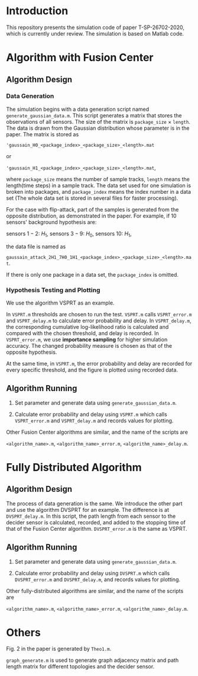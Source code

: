# Introduction

This repository presents the simulation code of paper T-SP-26702-2020, which is currently under review. The simulation is based on Matlab code.

# Algorithm with Fusion Center

## Algorithm Design

### Data Generation

The simulation begins with a data generation script named `generate_gaussian_data.m`.
This script generates a matrix that stores the observations of all sensors. The size of the matrix is `package_size` $\times$ `length`. The data is drawn from the Gaussian distribution whose parameter is in the paper. The matrix is stored as

`'gaussain_H0_<package_index>_<package_size>_<length>.mat`

or

`'gaussain_H1_<package_index>_<package_size>_<length>.mat`,

where `package_size` means the number of sample tracks, `length` means the length(time steps) in a sample track. The data set used for one simulation is broken into packages, and `package_index` means the index number in a data set (The whole data set is stored in several files for faster processing).

For the case with flip-attack, part of the samples is generated from the opposite distribution, as demonstrated in the paper. For example, if 10 sensors' background hypothesis are:

sensors $1-2$: $H_1$, sensors $3-9$: $H_0$, sensors $10$: $H_1$,

the data file is named as

`gaussain_attack_2H1_7H0_1H1_<package_index>_<package_size>_<length>.mat`.

If there is only one package in a data set, the `package_index` is omitted.

### Hypothesis Testing and Plotting

We use the algorithm VSPRT as an example.

In `VSPRT.m` thresholds are chosen to run the test. `VSPRT.m` calls `VSPRT_error.m` and `VSPRT_delay.m` to calculate error probability and delay. In `VSPRT_delay.m`, the corresponding cumulative log-likelihood ratio is calculated and compared with the chosen threshold, and delay is recorded. In `VSPRT_error.m`, we use **importance sampling** for higher simulation accuracy. The changed probability measure is chosen as that of the opposite hypothesis.

At the same time, in `VSPRT.m`, the error probability and delay are recorded for every specific threshold, and the figure is plotted using recorded data.

## Algorithm Running

1. Set parameter and generate data using `generate_gaussian_data.m`.

2. Calculate error probability and delay using `VSPRT.m` which calls `VSPRT_error.m` and `VSPRT_delay.m` and records values for plotting.

Other Fusion Center algorithms are similar, and the name of the scripts are

`<algorithm_name>.m`, `<algorithm_name>_error.m`, `<algorithm_name>_delay.m`.

# Fully Distributed Algorithm

## Algorithm Design

<!-- After the same procedure of data generation as in the last section, the sample is processed through `sample_resequence.m` to simulate the delay in a fully-distributed network. In this script, the samples are shifted along the time index, and the number of steps shifted in each sample track equals the path length in the graph from every sensor to the decider sensor. -->

<!-- In the real sensor network, this delay should be at the process of voting transmission. However, in order to reuse the previous code in Fusion Center formulation, we produce the samples with the corresponding delay, which is the same as the case where the delay is at the process of voting transmission. -->

The process of data generation is the same. We introduce the other part and use the algorithm DVSPRT for an example.
The difference is at `DVSPRT_delay.m`. In this script, the path length from each sensor to the decider sensor is calculated, recorded, and added to the stopping time of that of the Fusion Center algorithm. `DVSPRT_error.m` is the same as VSPRT.

## Algorithm Running

1. Set parameter and generate data using `generate_gaussian_data.m`.

2. Calculate error probability and delay using `DVSPRT.m` which calls `DVSPRT_error.m` and `DVSPRT_delay.m`, and records values for plotting.

Other fully-distributed algorithms are similar, and the name of the scripts are

`<algorithm_name>.m`, `<algorithm_name>_error.m`, `<algorithm_name>_delay.m`.


# Others

Fig. 2 in the paper is generated by `Theo1.m`.

`graph_generate.m` is used to generate graph adjacency matrix and path length matrix for different topologies and the decider sensor.
